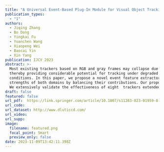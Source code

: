 ```yaml
---
title: "A Universal Event-Based Plug-In Module for Visual Object Tracking in Degraded Conditions (IJCV 2023)"
publication_types:
  - "1"
authors:
  - Jiqing Zhang
  - Bo Dong
  - Yingkai Fu
  - Yuanchen Wang
  - Xiaopeng Wei
  - Baocai Yin
  - Xin Yang
publication: IJCV 2023
abstract: >-
  Most existing trackers based on RGB and gray frames may collapse due to  the unreliability of conventional sensors in some challenging  scenarios (e.g., motion blur and high dynamic range). Event-based cameras as bioinspired sensors  encode brightness changes with high temporal resolution and high dynamic range, 
  thereby providing considerable potential for tracking under degraded conditions.  Nevertheless, events lack the fine-grained texture cues provided by RGB/grayscale frames.  This complementarity encourages us to fuse visual cues from the frame and event domains for robust object tracking under various challenging 
  conditions. In this paper, we propose a novel event feature extractor to capture spatiotemporal features with motion cues from event-based data by boosting interactions and distinguishing alterations between states at different moments. Furthermore, we develop an effective feature integrator to adaptively fuse the 
  strengths of both domains by balancing their contributions. Our proposed module as the plug-in can be easily applied to off-the-shelf frame-based trackers.
  We extensively validate the effectiveness of eight  trackers extended by our approach on three datasets: EED, VisEvent, and our collected frame-event-based dataset FE141. Experimental results also show that event-based data is a powerful cue for tracking.
draft: false
featured: false
url_pdf:  https://link.springer.com/article/10.1007/s11263-023-01959-8
url_code:  
url_dataset: http://www.dluticcd.com/
url_video:  
url_supp: 
image:
  filename: featured.png
  focal_point: Smart
  preview_only: false
date: 2023-11-09T13:42:11.398Z
---
```

